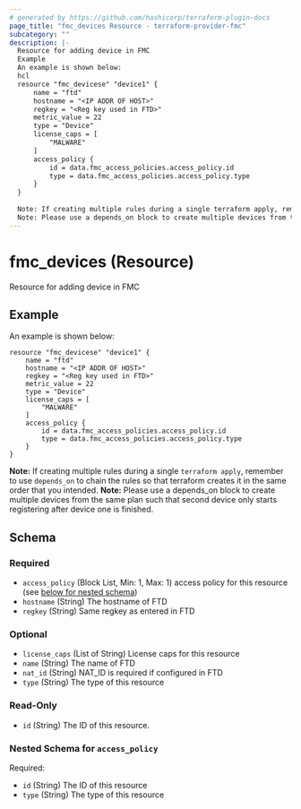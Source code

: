 ```yaml
---
# generated by https://github.com/hashicorp/terraform-plugin-docs
page_title: "fmc_devices Resource - terraform-provider-fmc"
subcategory: ""
description: |-
  Resource for adding device in FMC
  Example
  An example is shown below:
  hcl
  resource "fmc_devicese" "device1" {
      name = "ftd"
      hostname = "<IP ADDR OF HOST>"
      regkey = "<Reg key used in FTD>"
      metric_value = 22
      type = "Device"
      license_caps = [
          "MALWARE"
      ]
      access_policy {
          id = data.fmc_access_policies.access_policy.id
          type = data.fmc_access_policies.access_policy.type
      }
  }
  
  Note: If creating multiple rules during a single terraform apply, remember to use depends_on to chain the rules so that terraform creates it in the same order that you intended.
  Note: Please use a depends_on block to create multiple devices from the same plan such that second device only starts registering after device one is finished.
---
```


# fmc_devices (Resource)

Resource for adding device in FMC

## Example
An example is shown below: 
```hcl
resource "fmc_devicese" "device1" {
    name = "ftd"
    hostname = "<IP ADDR OF HOST>"
    regkey = "<Reg key used in FTD>"
    metric_value = 22
    type = "Device"
    license_caps = [
		"MALWARE"
    ]
    access_policy {
        id = data.fmc_access_policies.access_policy.id
        type = data.fmc_access_policies.access_policy.type
	}
}
```
**Note:** If creating multiple rules during a single `terraform apply`, remember to use `depends_on` to chain the rules so that terraform creates it in the same order that you intended.
**Note:** Please use a depends_on block to create multiple devices from the same plan such that second device only starts registering after device one is finished.




<!-- schema generated by tfplugindocs -->
## Schema

### Required

- `access_policy` (Block List, Min: 1, Max: 1) access policy for this resource (see [below for nested schema](#nestedblock--access_policy))
- `hostname` (String) The hostname of FTD
- `regkey` (String) Same regkey as entered in FTD

### Optional

- `license_caps` (List of String) License caps for this resource
- `name` (String) The name of FTD
- `nat_id` (String) NAT_ID is required if configured in FTD
- `type` (String) The type of this resource

### Read-Only

- `id` (String) The ID of this resource.

<a id="nestedblock--access_policy"></a>
### Nested Schema for `access_policy`

Required:

- `id` (String) The ID of this resource
- `type` (String) The type of this resource


